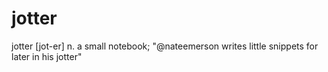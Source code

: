 # jotter
jotter [jot-er] n. a small notebook; "@nateemerson writes little snippets for later in his jotter"
